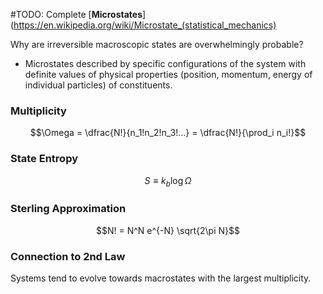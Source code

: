 #TODO: Complete [**Microstates**](https://en.wikipedia.org/wiki/Microstate_(statistical_mechanics)

Why are irreversible macroscopic states are overwhelmingly probable?
 - Microstates described by specific configurations of the system with definite values of physical properties (position, momentum, energy of individual particles) of constituents.

### Multiplicity
$$\Omega = \dfrac{N!}{n_1!n_2!n_3!...} = \dfrac{N!}{\prod_i n_i!}$$
### State Entropy
$$S \equiv k_b \log \Omega$$

### Sterling Approximation
$$N! = N^N e^{-N} \sqrt{2\pi N}$$

### Connection to 2nd Law
Systems tend to evolve towards macrostates with the largest multiplicity.
